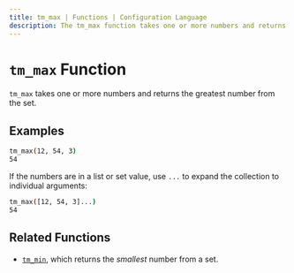 ```yaml
---
title: tm_max | Functions | Configuration Language
description: The tm_max function takes one or more numbers and returns the greatest number.
---
```


# `tm_max` Function

`tm_max` takes one or more numbers and returns the greatest number from the set.

## Examples

```sh
tm_max(12, 54, 3)
54
```

If the numbers are in a list or set value, use `...` to expand the collection
to individual arguments:

```sh
tm_max([12, 54, 3]...)
54
```

## Related Functions

* [`tm_min`](./tm_min.md), which returns the _smallest_ number from a set.
